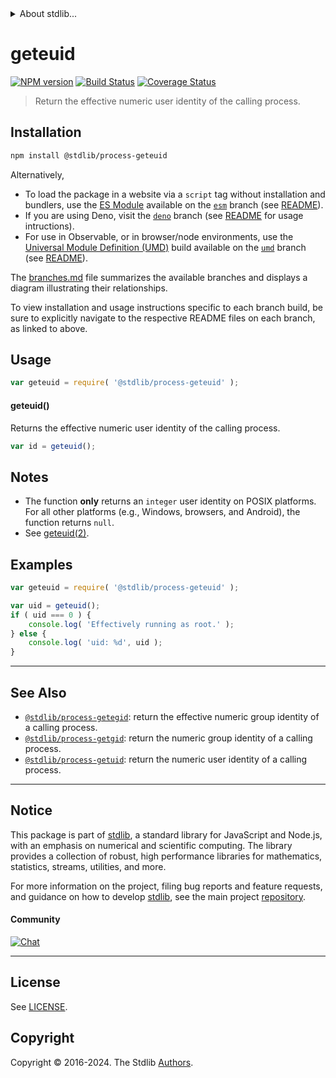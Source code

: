 <!--

@license Apache-2.0

Copyright (c) 2018 The Stdlib Authors.

Licensed under the Apache License, Version 2.0 (the "License");
you may not use this file except in compliance with the License.
You may obtain a copy of the License at

   http://www.apache.org/licenses/LICENSE-2.0

Unless required by applicable law or agreed to in writing, software
distributed under the License is distributed on an "AS IS" BASIS,
WITHOUT WARRANTIES OR CONDITIONS OF ANY KIND, either express or implied.
See the License for the specific language governing permissions and
limitations under the License.

-->


<details>
  <summary>
    About stdlib...
  </summary>
  <p>We believe in a future in which the web is a preferred environment for numerical computation. To help realize this future, we've built stdlib. stdlib is a standard library, with an emphasis on numerical and scientific computation, written in JavaScript (and C) for execution in browsers and in Node.js.</p>
  <p>The library is fully decomposable, being architected in such a way that you can swap out and mix and match APIs and functionality to cater to your exact preferences and use cases.</p>
  <p>When you use stdlib, you can be absolutely certain that you are using the most thorough, rigorous, well-written, studied, documented, tested, measured, and high-quality code out there.</p>
  <p>To join us in bringing numerical computing to the web, get started by checking us out on <a href="https://github.com/stdlib-js/stdlib">GitHub</a>, and please consider <a href="https://opencollective.com/stdlib">financially supporting stdlib</a>. We greatly appreciate your continued support!</p>
</details>

# geteuid

[![NPM version][npm-image]][npm-url] [![Build Status][test-image]][test-url] [![Coverage Status][coverage-image]][coverage-url] <!-- [![dependencies][dependencies-image]][dependencies-url] -->

> Return the effective numeric user identity of the calling process.

<section class="installation">

## Installation

```bash
npm install @stdlib/process-geteuid
```

Alternatively,

-   To load the package in a website via a `script` tag without installation and bundlers, use the [ES Module][es-module] available on the [`esm`][esm-url] branch (see [README][esm-readme]).
-   If you are using Deno, visit the [`deno`][deno-url] branch (see [README][deno-readme] for usage intructions).
-   For use in Observable, or in browser/node environments, use the [Universal Module Definition (UMD)][umd] build available on the [`umd`][umd-url] branch (see [README][umd-readme]).

The [branches.md][branches-url] file summarizes the available branches and displays a diagram illustrating their relationships.

To view installation and usage instructions specific to each branch build, be sure to explicitly navigate to the respective README files on each branch, as linked to above.

</section>

<section class="usage">

## Usage

```javascript
var geteuid = require( '@stdlib/process-geteuid' );
```

#### geteuid()

Returns the effective numeric user identity of the calling process.

```javascript
var id = geteuid();
```

</section>

<!-- /.usage -->

<section class="notes">

## Notes

-   The function **only** returns an `integer` user identity on POSIX platforms. For all other platforms (e.g., Windows, browsers, and Android), the function returns `null`. 
-   See [geteuid(2)][geteuid].

</section>

<section class="examples">

## Examples

<!-- eslint no-undef: "error" -->

```javascript
var geteuid = require( '@stdlib/process-geteuid' );

var uid = geteuid();
if ( uid === 0 ) {
    console.log( 'Effectively running as root.' );
} else {
    console.log( 'uid: %d', uid );
}
```

</section>

<!-- /.examples -->

<!-- Section for related `stdlib` packages. Do not manually edit this section, as it is automatically populated. -->

<section class="related">

* * *

## See Also

-   <span class="package-name">[`@stdlib/process-getegid`][@stdlib/process/getegid]</span><span class="delimiter">: </span><span class="description">return the effective numeric group identity of a calling process.</span>
-   <span class="package-name">[`@stdlib/process-getgid`][@stdlib/process/getgid]</span><span class="delimiter">: </span><span class="description">return the numeric group identity of a calling process.</span>
-   <span class="package-name">[`@stdlib/process-getuid`][@stdlib/process/getuid]</span><span class="delimiter">: </span><span class="description">return the numeric user identity of a calling process.</span>

</section>

<!-- /.related -->

<!-- Section for all links. Make sure to keep an empty line after the `section` element and another before the `/section` close. -->


<section class="main-repo" >

* * *

## Notice

This package is part of [stdlib][stdlib], a standard library for JavaScript and Node.js, with an emphasis on numerical and scientific computing. The library provides a collection of robust, high performance libraries for mathematics, statistics, streams, utilities, and more.

For more information on the project, filing bug reports and feature requests, and guidance on how to develop [stdlib][stdlib], see the main project [repository][stdlib].

#### Community

[![Chat][chat-image]][chat-url]

---

## License

See [LICENSE][stdlib-license].


## Copyright

Copyright &copy; 2016-2024. The Stdlib [Authors][stdlib-authors].

</section>

<!-- /.stdlib -->

<!-- Section for all links. Make sure to keep an empty line after the `section` element and another before the `/section` close. -->

<section class="links">

[npm-image]: http://img.shields.io/npm/v/@stdlib/process-geteuid.svg
[npm-url]: https://npmjs.org/package/@stdlib/process-geteuid

[test-image]: https://github.com/stdlib-js/process-geteuid/actions/workflows/test.yml/badge.svg?branch=v0.2.0
[test-url]: https://github.com/stdlib-js/process-geteuid/actions/workflows/test.yml?query=branch:v0.2.0

[coverage-image]: https://img.shields.io/codecov/c/github/stdlib-js/process-geteuid/main.svg
[coverage-url]: https://codecov.io/github/stdlib-js/process-geteuid?branch=main

<!--

[dependencies-image]: https://img.shields.io/david/stdlib-js/process-geteuid.svg
[dependencies-url]: https://david-dm.org/stdlib-js/process-geteuid/main

-->

[chat-image]: https://img.shields.io/gitter/room/stdlib-js/stdlib.svg
[chat-url]: https://app.gitter.im/#/room/#stdlib-js_stdlib:gitter.im

[stdlib]: https://github.com/stdlib-js/stdlib

[stdlib-authors]: https://github.com/stdlib-js/stdlib/graphs/contributors

[umd]: https://github.com/umdjs/umd
[es-module]: https://developer.mozilla.org/en-US/docs/Web/JavaScript/Guide/Modules

[deno-url]: https://github.com/stdlib-js/process-geteuid/tree/deno
[deno-readme]: https://github.com/stdlib-js/process-geteuid/blob/deno/README.md
[umd-url]: https://github.com/stdlib-js/process-geteuid/tree/umd
[umd-readme]: https://github.com/stdlib-js/process-geteuid/blob/umd/README.md
[esm-url]: https://github.com/stdlib-js/process-geteuid/tree/esm
[esm-readme]: https://github.com/stdlib-js/process-geteuid/blob/esm/README.md
[branches-url]: https://github.com/stdlib-js/process-geteuid/blob/main/branches.md

[stdlib-license]: https://raw.githubusercontent.com/stdlib-js/process-geteuid/main/LICENSE

[geteuid]: http://man7.org/linux/man-pages/man2/geteuid.2.html

<!-- <related-links> -->

[@stdlib/process/getegid]: https://github.com/stdlib-js/process-getegid

[@stdlib/process/getgid]: https://github.com/stdlib-js/process-getgid

[@stdlib/process/getuid]: https://github.com/stdlib-js/process-getuid

<!-- </related-links> -->

</section>

<!-- /.links -->
